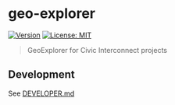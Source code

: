 # geo-explorer

[![Version](https://img.shields.io/badge/version-v0.0.5-blue)](https://github.com/civic-interconnect/geo-explorer/releases)
[![License: MIT](https://img.shields.io/badge/license-MIT-green.svg)](https://opensource.org/licenses/MIT)

> GeoExplorer for Civic Interconnect projects

## Development

See [DEVELOPER.md](./DEVELOPER.md)
